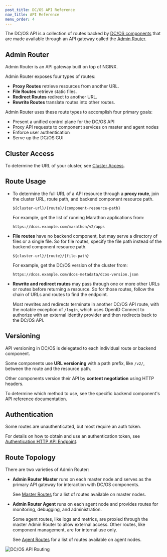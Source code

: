 ```yaml
---
post_title: DC/OS API Reference
nav_title: API Reference
menu_order: 4
---
```


The DC/OS API is a collection of routes backed by [DC/OS components](/docs/1.9/overview/architecture/components/) that are made available through an API gateway called the [Admin Router](/docs/1.9/overview/architecture/components/#admin-router).


## Admin Router

Admin Router is an API gateway built on top of NGINX.

Admin Router exposes four types of routes:

- **Proxy Routes** retrieve resources from another URL.
- **File Routes** retrieve static files.
- **Redirect Routes** redirect to another URL.
- **Rewrite Routes** translate routes into other routes.

Admin Router uses these route types to accomplish four primary goals:

- Present a unified control plane for the DC/OS API
- Proxy API requests to component services on master and agent nodes
- Enforce user authentication
- Serve up the DC/OS GUI


## Cluster Access

To determine the URL of your cluster, see [Cluster Access](/docs/1.9/api/access/).


## Route Usage

- To determine the full URL of a API resource through a **proxy route**, join the cluster URL, route path, and backend component resource path.

    ```
    ${cluster-url}/{route}/{component-resource-path}
    ```

    For example, get the list of running Marathon applications from:

    ```
    https://dcos.example.com/marathon/v2/apps
    ```

- **File routes** have no backend component, but may serve a directory of files or a single file. So for file routes, specify the file path instead of the backend component resource path.

    ```
    ${cluster-url}/{route}/{file-path}
    ```

    For example, get the DC/OS version of the cluster from:

    ```
    https://dcos.example.com/dcos-metadata/dcos-version.json
    ```

- **Rewrite and redirect routes** may pass through one or more other URLs or routes before returning a resource. So for those routes, follow the chain of URLs and routes to find the endpoint.

    Most rewrites and redirects terminate in another DC/OS API route, with the notable exception of `/login`, which uses OpenID Connect to authorize with an external identity provider and then redirects back to the DC/OS API.


## Versioning

API versioning in DC/OS is delegated to each individual route or backend component.

Some components use **URL versioning** with a path prefix, like `/v2/`, between the route and the resource path.

Other components version their API by **content negotiation** using HTTP headers.

To determine which method to use, see the specific backend component's API reference documentation.


## Authentication

Some routes are unauthenticated, but most require an auth token.

For details on how to obtain and use an authentication token, see [Authentication HTTP API Endpoint](/docs/1.9/administration/id-and-access-mgt/iam-api/).


## Route Topology

There are two varieties of Admin Router:

- **Admin Router Master** runs on each master node and serves as the primary API gateway for interaction with DC/OS components.

  See [Master Routes](/docs/1.9/api/master-routes/) for a list of routes available on master nodes.

- **Admin Router Agent** runs on each agent node and provides routes for monitoring, debugging, and administration.

  Some agent routes, like logs and metrics, are proxied through the master Admin Router to allow external access.
Other routes, like component management, are for internal use only.

  See [Agent Routes](/docs/1.9/api/agent-routes/) for a list of routes available on agent nodes.

![DC/OS API Routing](/docs/1.9/api/img/dcos-api-routing.png)
